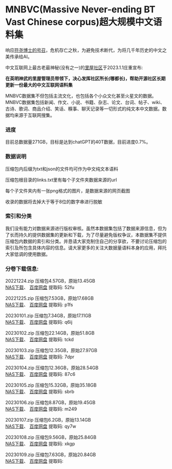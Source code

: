 # MNBVC(Massive Never-ending BT Vast Chinese corpus)超大规模中文语料集

响应[符尧博士的号召](https://yaofu.notion.site/GPT-3-5-360081d91ec245f29029d37b54573756)，危机存亡之秋，为避免技术断代，为将几千年历史的中文之美传承给AI。

中文互联网上最古老最神秘(没有之一)的[里屋社区](http://mnbvc.253874.net/)于2023.1.1庄重宣布:

**在英明神武的里屋管理员带领下，决心发挥社区所长(哪都长)，帮助开源社区长期更新一份最大的中文互联网语料集**

MNBVC数据集不但包括主流文化，也包括各个小众文化甚至火星文的数据。MNBVC数据集包括新闻、作文、小说、书籍、杂志、论文、台词、帖子、wiki、古诗、歌词、商品介绍、笑话、糗事、聊天记录等一切形式的纯文本中文数据。数据均来源于互联网搜集。

### 进度

目前总数据量271GB，目标是达到chatGPT的40T数据，目前进度0.7%。

### 数据说明

压缩包内后缀为txt和json的文件均可作为中文纯文本语料

压缩包根目录的links.txt里有每个子文件夹数据来源的url

每个子文件夹内有一张png格式的图片，是数据来源的网页截图

收录的数据将去掉大于等于8位的数字串进行脱敏


### 索引和分类

我们没有能力对数据来源进行版权审核。虽然本数据集包括了数据来源信息，但为了长而持久的提供数据集的更新和下载，为了尽量避免版权争议，本数据集不提供压缩包内数据的索引和分类。并恳请大家克制住自己的分享欲，不要讨论压缩包的索引及所包含具体内容的信息。请大家更多的关注大数据量语料本身的应用，拜托大家低调的使用数据。


### 分卷下载信息:

20221224.zip 压缩包4.57GB，原始13.45GB   
[NAS下载](http://gofile.me/71YIF/jiVmAUnNt)、
[百度网盘](https://pan.baidu.com/s/1JeNB7pPFfiDJsEVrqc0EOA?pwd=52fu) 提取码: 52fu 

20221225.zip 压缩包7.53GB，原始17.68GB   
[NAS下载](http://gofile.me/71YIF/Bd0HPOidC)、
[百度网盘](https://pan.baidu.com/s/1fg6jW4lFqIwKpQRsouveEQ?pwd=p1fs) 提取码: p1fs 

20230101.zip 压缩包7.34GB，原始17.11GB   
[NAS下载](http://gofile.me/71YIF/lMZ7nFAus)、
[百度网盘](https://pan.baidu.com/s/12vmfRXnbFP9MoQs8AYdESQ?pwd=q6ij) 提取码: q6ij 

20230102.zip 压缩包22.14GB，原始51.8GB   
[NAS下载](http://gofile.me/71YIF/4UtXpX7dk)、
[百度网盘](https://pan.baidu.com/s/13BWOa9FfLGVJFPTmhtlBxg?pwd=tckd) 提取码: tckd 

20230103.zip 压缩包12.35GB，原始27.97GB   
[NAS下载](http://gofile.me/71YIF/ka1tGFXNr)、
[百度网盘](https://pan.baidu.com/s/1qo7MGsgROgMNnpMUgUn9iw?pwd=7dpr) 提取码: 7dpr 

20230104.zip 压缩包12.36GB，原始28.54GB   
[NAS下载](http://gofile.me/71YIF/mgM6Ns2lB)、
[百度网盘](https://pan.baidu.com/s/1QRsbl-nqUWzwIXvsTAOaGw?pwd=87c6) 提取码: 87c6 

20230105.zip 压缩包15.32GB，原始35.18GB   
[NAS下载](http://gofile.me/71YIF/jeJLkSyfp)、
[百度网盘](https://pan.baidu.com/s/1vBs1sW9O-8LRpWU4cNRKgA?pwd=sbrb) 提取码: sbrb 

20230106.zip 压缩包8.87GB，原始19.45GB   
[NAS下载](http://gofile.me/71YIF/pgXGycR5a)、
[百度网盘](https://pan.baidu.com/s/12UR1p121eESz0mIDJLk4Hw?pwd=m249) 提取码: m249 

20230107.zip 压缩包6.2GB，原始13.14GB   
[NAS下载](http://gofile.me/71YIF/vMQ3cmMz2)、
[百度网盘](https://pan.baidu.com/s/1j-zc_HLjsDegjHhAYPSz5Q?pwd=qy7w) 提取码: qy7w 

20230108.zip 压缩包9.56GB，原始25.84GB   
[NAS下载](http://gofile.me/71YIF/FtUoysYpZ)、
[百度网盘](https://pan.baidu.com/s/1n8OLrp8Ep0oXywQs-X3k2Q?pwd=xkgp) 提取码: xkgp 

20230109.zip 压缩包7.63GB，原始20.84GB   
[NAS下载](http://gofile.me/71YIF/Dzm1O8Awb)、
[百度网盘]() 提取码:  
